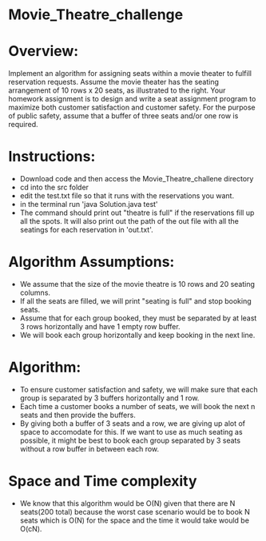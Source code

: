# Movie_Theatre_challenge

# Overview:
Implement an algorithm for assigning seats within a movie theater to
fulfill reservation requests. Assume the movie theater has the seating
arrangement of 10 rows x 20 seats, as illustrated to the right.
Your homework assignment is to design and write a seat assignment
program to maximize both customer satisfaction and customer
safety. For the purpose of public safety, assume that a buffer of three
seats and/or one row is required.

# Instructions:
* Download code and then access the Movie_Theatre_challene directory
* cd into the src folder
* edit the test.txt file so that it runs with the reservations you want.
* in the terminal run 'java Solution.java test'
* The command should print out "theatre is full" if the reservations fill up all the spots.
It will also print out the path of the out file with all the seatings for each reservation in 'out.txt'.

# Algorithm Assumptions:
* We assume that the size of the movie theatre is 10 rows and 20 seating columns.
* If all the seats are filled, we will print "seating is full" and stop booking seats.
* Assume that for each group booked, they must be separated by at least 3 rows horizontally and have 1 empty row buffer.
* We will book each group horizontally and keep booking in the next line.

# Algorithm:
* To ensure customer satisfaction and safety, we will make sure that each group is separated by 3 buffers horizontally and 1 row. 
* Each time a customer books a number of seats, we will book the next n seats and then provide the buffers.
* By giving both a buffer of 3 seats and a row, we are giving up alot of space to accomodate for this. If we want to use as much seating as possible, it might be best to book each group separated by 3 seats without a row buffer in between each row.

# Space and Time complexity
* We know that this algorithm would be O(N) given that there are N seats(200 total) because the worst case scenario would be to book N seats which is O(N) for the space and the time it would take would be O(cN).


